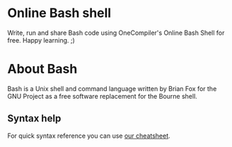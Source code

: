# Online Bash shell

Write, run and share Bash code using OneCompiler's Online Bash Shell for free. Happy learning. ;)

# About Bash

Bash is a Unix shell and command language written by Brian Fox for the GNU Project as a free software replacement for the Bourne shell.

## Syntax help

For quick syntax reference you can use [our cheatsheet](https://onecompiler.com/cheatsheets/bash).
